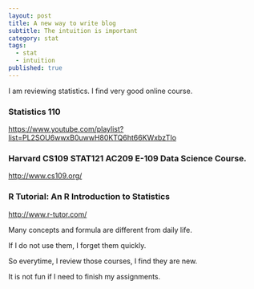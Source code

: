 ```yaml
---
layout: post
title: A new way to write blog
subtitle: The intuition is important
category: stat
tags: 
  - stat
  - intuition
published: true
---
```


I am reviewing statistics.
I find very good online course.


### Statistics 110
https://www.youtube.com/playlist?list=PL2SOU6wwxB0uwwH80KTQ6ht66KWxbzTIo

### Harvard CS109 STAT121 AC209 E-109 Data Science Course.
http://www.cs109.org/

### R Tutorial: An R Introduction to Statistics
http://www.r-tutor.com/
  

Many concepts and formula are different from daily life. 

If I do not use them, I forget them quickly.

So everytime, I review those courses, I find they are new.

It is not fun if I need to finish my assignments.